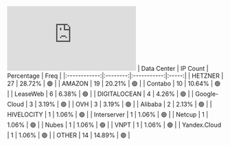 ![Diagramm](https://github.com/obajay/StateSync-snapshots/blob/main/Projects/Oraichain/1/README.md)
| Data Center | IP Count | Percentage | Freq |
|:------------:|:--------:|:-----------:|:-----:|
| HETZNER | 27 | 28.72% | 🟢 |
| AMAZON | 19 | 20.21% | 🟢 |
| Contabo | 10 | 10.64% | 🟢 |
| LeaseWeb | 6 | 6.38% | 🟢 |
| DIGITALOCEAN | 4 | 4.26% | 🟢 |
| Google-Cloud | 3 | 3.19% | 🟢 |
| OVH | 3 | 3.19% | 🟢 |
| Alibaba | 2 | 2.13% | 🟢 |
| HIVELOCITY | 1 | 1.06% | 🟢 |
| Interserver | 1 | 1.06% | 🟢 |
| Netcup | 1 | 1.06% | 🟢 |
| Nubes | 1 | 1.06% | 🟢 |
| VNPT | 1 | 1.06% | 🟢 |
| Yandex.Cloud | 1 | 1.06% | 🟢 |
| OTHER | 14 | 14.89% | 🟢 |